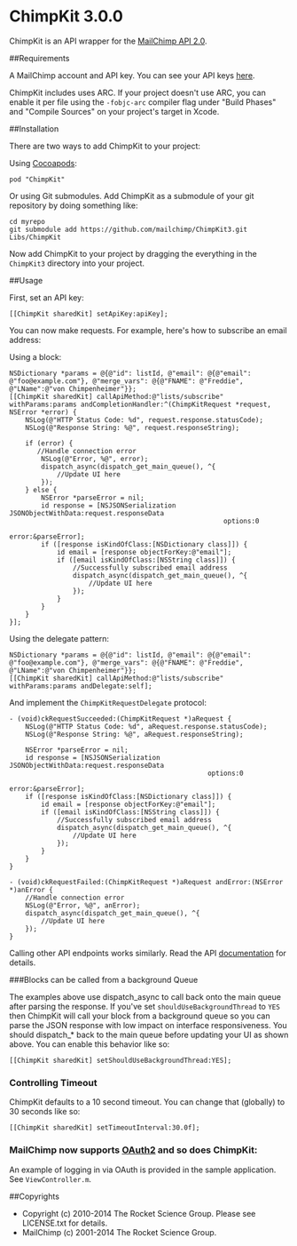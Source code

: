 # ChimpKit 3.0.0

ChimpKit is an API wrapper for the [MailChimp API 2.0](http://www.mailchimp.com/api).

##Requirements

A MailChimp account and API key. You can see your API keys [here](http://admin.mailchimp.com/account/api).

ChimpKit includes uses ARC. If your project doesn't use ARC, you can enable it per file using the `-fobjc-arc` compiler flag under "Build Phases" and "Compile Sources" on your project's target in Xcode.

##Installation

There are two ways to add ChimpKit to your project:

Using [Cocoapods](cocoapods.org):

    pod "ChimpKit"

Or using Git submodules. Add ChimpKit as a submodule of your git repository by doing something like:

    cd myrepo
    git submodule add https://github.com/mailchimp/ChimpKit3.git Libs/ChimpKit

Now add ChimpKit to your project by dragging the everything in the `ChimpKit3` directory into your project.

##Usage

First, set an API key:

    [[ChimpKit sharedKit] setApiKey:apiKey];

You can now make requests. For example, here's how to subscribe an email address:

Using a block:

    NSDictionary *params = @{@"id": listId, @"email": @{@"email": @"foo@example.com"}, @"merge_vars": @{@"FNAME": @"Freddie", @"LName":@"von Chimpenheimer"}};
    [[ChimpKit sharedKit] callApiMethod:@"lists/subscribe" withParams:params andCompletionHandler:^(ChimpKitRequest *request, NSError *error) {
        NSLog(@"HTTP Status Code: %d", request.response.statusCode);
        NSLog(@"Response String: %@", request.responseString);
      
        if (error) {
           //Handle connection error
            NSLog(@"Error, %@", error);
            dispatch_async(dispatch_get_main_queue(), ^{
                //Update UI here
            });
        } else {
            NSError *parseError = nil;
            id response = [NSJSONSerialization JSONObjectWithData:request.responseData
                                                          options:0
                                                            error:&parseError];
            if ([response isKindOfClass:[NSDictionary class]]) {
                id email = [response objectForKey:@"email"];
                if ([email isKindOfClass:[NSString class]]) {
                    //Successfully subscribed email address
                    dispatch_async(dispatch_get_main_queue(), ^{
                        //Update UI here
                    });
                }
            }
        }
    }];

Using the delegate pattern:

    NSDictionary *params = @{@"id": listId, @"email": @{@"email": @"foo@example.com"}, @"merge_vars": @{@"FNAME": @"Freddie", @"LName":@"von Chimpenheimer"}};
    [[ChimpKit sharedKit] callApiMethod:@"lists/subscribe" withParams:params andDelegate:self];

And implement the `ChimpKitRequestDelegate` protocol:

    - (void)ckRequestSucceeded:(ChimpKitRequest *)aRequest {
        NSLog(@"HTTP Status Code: %d", aRequest.response.statusCode);
        NSLog(@"Response String: %@", aRequest.responseString);
    
        NSError *parseError = nil;
        id response = [NSJSONSerialization JSONObjectWithData:request.responseData
                                                      options:0
                                                        error:&parseError];
        if ([response isKindOfClass:[NSDictionary class]]) {
            id email = [response objectForKey:@"email"];
            if ([email isKindOfClass:[NSString class]]) {
                //Successfully subscribed email address
                dispatch_async(dispatch_get_main_queue(), ^{
                    //Update UI here
                });
            }
        }
    }

    - (void)ckRequestFailed:(ChimpKitRequest *)aRequest andError:(NSError *)anError {
        //Handle connection error
        NSLog(@"Error, %@", anError);
        dispatch_async(dispatch_get_main_queue(), ^{
            //Update UI here
        });
    }

Calling other API endpoints works similarly. Read the API [documentation](http://www.mailchimp.com/api/2.0) for details.

###Blocks can be called from a background Queue

The examples above use dispatch_async to call back onto the main queue after parsing the response. If you've set `shouldUseBackgroundThread` to `YES` then ChimpKit will call your block from a background queue so you can parse the JSON response with low impact on interface responsiveness. You should dispatch_* back to the main queue before updating your UI as shown above. You can enable this behavior like so:

    [[ChimpKit sharedKit] setShouldUseBackgroundThread:YES];

### Controlling Timeout

ChimpKit defaults to a 10 second timeout. You can change that (globally) to 30 seconds like so:

    [[ChimpKit sharedKit] setTimeoutInterval:30.0f];

### MailChimp now supports [OAuth2](http://apidocs.mailchimp.com/oauth2/) and so does ChimpKit:

An example of logging in via OAuth is provided in the sample application. See `ViewController.m`.

##Copyrights

* Copyright (c) 2010-2014 The Rocket Science Group. Please see LICENSE.txt for details.
* MailChimp (c) 2001-2014 The Rocket Science Group.